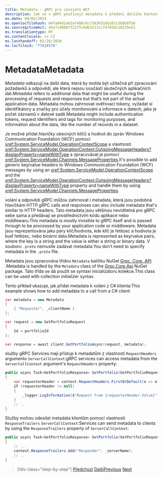 ```yaml
---
title: Metadata – gRPC pro vývojáře WCF
description: Jak se v gRPC používají metadata k předání dalšího kontextu mezi klienty a servery.
ms.date: 09/02/2019
ms.openlocfilehash: 64fa94d1e63af480cbc7363631de161c5b8b8fb8
ms.sourcegitcommit: 44a7cd8687f227fc6db3211ccf4783dc20235e51
ms.translationtype: MT
ms.contentlocale: cs-CZ
ms.lasthandoff: 02/26/2020
ms.locfileid: "77628576"
---
```

# <a name="metadata"></a><span data-ttu-id="5bb2b-103">Metadata</span><span class="sxs-lookup"><span data-stu-id="5bb2b-103">Metadata</span></span>

<span data-ttu-id="5bb2b-104">*Metadata* odkazují na další data, která by mohla být užitečná při zpracování požadavků a odpovědí, ale která nejsou součástí skutečných aplikačních dat.</span><span class="sxs-lookup"><span data-stu-id="5bb2b-104">*Metadata* refers to additional data that might be useful during the processing of requests and responses but that’s not part of the actual application data.</span></span> <span data-ttu-id="5bb2b-105">Metadata mohou zahrnovat ověřovací tokeny, vyžádat si identifikátory a značky pro účely monitorování a informace o datech, jako je počet záznamů v datové sadě.</span><span class="sxs-lookup"><span data-stu-id="5bb2b-105">Metadata might include authentication tokens, request identifiers and tags for monitoring purposes, and information about the data, like the number of records in a dataset.</span></span>

<span data-ttu-id="5bb2b-106">Je možné přidat hlavičky obecných klíčů a hodnot do zpráv Windows Communication Foundation (WCF) pomocí <xref:System.ServiceModel.OperationContextScope> a vlastnosti <xref:System.ServiceModel.OperationContext.OutgoingMessageHeaders?displayProperty=nameWithType> a zpracovávat je pomocí <xref:System.ServiceModel.Channels.MessageProperties>.</span><span class="sxs-lookup"><span data-stu-id="5bb2b-106">It's possible to add generic key/value headers to Windows Communication Foundation (WCF) messages by using an <xref:System.ServiceModel.OperationContextScope> and the <xref:System.ServiceModel.OperationContext.OutgoingMessageHeaders?displayProperty=nameWithType> property and handle them by using <xref:System.ServiceModel.Channels.MessageProperties>.</span></span>

<span data-ttu-id="5bb2b-107">volání a odpovědi gRPC můžou zahrnovat i metadata, která jsou podobná hlavičkám HTTP.</span><span class="sxs-lookup"><span data-stu-id="5bb2b-107">gRPC calls and responses can also include metadata that's similar to HTTP headers.</span></span> <span data-ttu-id="5bb2b-108">Tato metadata jsou většinou neviditelná pro gRPC sebe sama a předávají se prostřednictvím kódu aplikace nebo middlewaru.</span><span class="sxs-lookup"><span data-stu-id="5bb2b-108">This metadata is mostly invisible to gRPC itself and is passed through to be processed by your application code or middleware.</span></span> <span data-ttu-id="5bb2b-109">Metadata jsou reprezentována jako páry klíč/hodnota, kde klíč je řetězec a hodnota je buď řetězec, nebo binární data.</span><span class="sxs-lookup"><span data-stu-id="5bb2b-109">Metadata is represented as key/value pairs, where the key is a string and the value is either a string or binary data.</span></span> <span data-ttu-id="5bb2b-110">V souboru `.proto` nemusíte zadávat metadata.</span><span class="sxs-lookup"><span data-stu-id="5bb2b-110">You don’t need to specify metadata in the `.proto` file.</span></span>

<span data-ttu-id="5bb2b-111">Metadata jsou zpracována třídou `Metadata` balíčku NuGet [Grpc. Core. API](https://www.nuget.org/packages/Grpc.Core.Api/) .</span><span class="sxs-lookup"><span data-stu-id="5bb2b-111">Metadata is handled by the `Metadata` class of the [Grpc.Core.Api](https://www.nuget.org/packages/Grpc.Core.Api/) NuGet package.</span></span> <span data-ttu-id="5bb2b-112">Tato třída se dá použít se syntaxí inicializátoru kolekce.</span><span class="sxs-lookup"><span data-stu-id="5bb2b-112">This class can be used with collection initializer syntax.</span></span>

<span data-ttu-id="5bb2b-113">Tento příklad ukazuje, jak přidat metadata k volání z C# klienta:</span><span class="sxs-lookup"><span data-stu-id="5bb2b-113">This example shows how to add metadata to a call from a C# client:</span></span>

```csharp
var metadata = new Metadata
{
    { "Requester", _clientName }
};

var request = new GetPortfolioRequest
{
    Id = portfolioId
};

var response = await client.GetPortfolioAsync(request, metadata);
```

<span data-ttu-id="5bb2b-114">služby gRPC Services mají přístup k metadatům z vlastnosti `RequestHeaders` argumentu `ServerCallContext`:</span><span class="sxs-lookup"><span data-stu-id="5bb2b-114">gRPC services can access metadata from the `ServerCallContext` argument's `RequestHeaders` property:</span></span>

```csharp
public async Task<GetPortfolioResponse> GetPortfolio(GetPortfolioRequest request, ServerCallContext context)
{
    var requesterHeader = context.RequestHeaders.FirstOrDefault(e => e.Key == "Requester");
    if (requesterHeader != null)
    {
        _logger.LogInformation($"Request from {requesterHeader.Value}");
    }
    // ...
}
```

<span data-ttu-id="5bb2b-115">Služby mohou odesílat metadata klientům pomocí vlastnosti `ResponseTrailers` `ServerCallContext`:</span><span class="sxs-lookup"><span data-stu-id="5bb2b-115">Services can send metadata to clients by using the `ResponseTrailers` property of `ServerCallContext`:</span></span>

```csharp
public async Task<GetPortfolioResponse> GetPortfolio(GetPortfolioRequest request, ServerCallContext context)
{
    // ...
    context.ResponseTrailers.Add("Responder", _serverName);
    // ...
}
```

>[!div class="step-by-step"]
><span data-ttu-id="5bb2b-116">[Předchozí](rpc-types.md)
>[Další](error-handling.md)</span><span class="sxs-lookup"><span data-stu-id="5bb2b-116">[Previous](rpc-types.md)
[Next](error-handling.md)</span></span>
